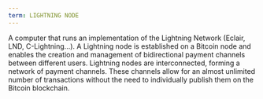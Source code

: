 ```yaml
---
term: LIGHTNING NODE
---
```


A computer that runs an implementation of the Lightning Network (Eclair, LND, C-Lightning...). A Lightning node is established on a Bitcoin node and enables the creation and management of bidirectional payment channels between different users. Lightning nodes are interconnected, forming a network of payment channels. These channels allow for an almost unlimited number of transactions without the need to individually publish them on the Bitcoin blockchain.